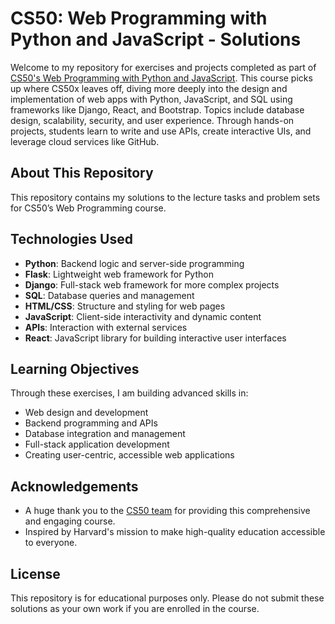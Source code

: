 # **CS50: Web Programming with Python and JavaScript - Solutions**

Welcome to my repository for exercises and projects completed as part of [CS50's Web Programming with Python and JavaScript](https://cs50.harvard.edu/web/). 
This course picks up where CS50x leaves off, diving more deeply into the design and implementation of web apps with Python, JavaScript, and SQL using frameworks like Django, React, and Bootstrap. Topics include database design, scalability, security, and user experience. Through hands-on projects, students learn to write and use APIs, create interactive UIs, and leverage cloud services like GitHub.

## **About This Repository**
This repository contains my solutions to the lecture tasks and problem sets for CS50’s Web Programming course. 

## **Technologies Used**
- **Python**: Backend logic and server-side programming
- **Flask**: Lightweight web framework for Python
- **Django**: Full-stack web framework for more complex projects
- **SQL**: Database queries and management
- **HTML/CSS**: Structure and styling for web pages
- **JavaScript**: Client-side interactivity and dynamic content
- **APIs**: Interaction with external services
- **React**: JavaScript library for building interactive user interfaces

## **Learning Objectives**
Through these exercises, I am building advanced skills in:
- Web design and development
- Backend programming and APIs
- Database integration and management
- Full-stack application development
- Creating user-centric, accessible web applications

## **Acknowledgements**
- A huge thank you to the [CS50 team](https://cs50.harvard.edu/web/) for providing this comprehensive and engaging course.
- Inspired by Harvard's mission to make high-quality education accessible to everyone.

## **License**
This repository is for educational purposes only. Please do not submit these solutions as your own work if you are enrolled in the course.
